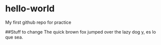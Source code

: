 # hello-world
My first github repo for practice

##Stuff to change
The quick brown fox jumped over the lazy dog y, es lo que sea.
